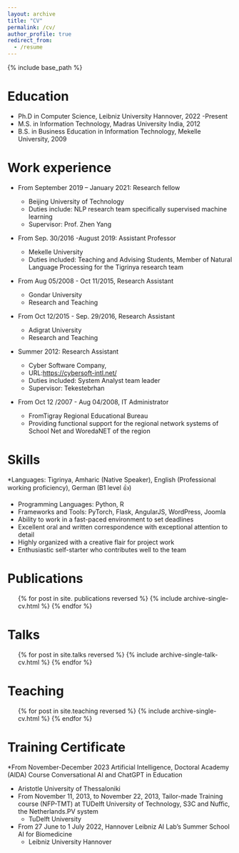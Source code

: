```yaml
---
layout: archive
title: "CV"
permalink: /cv/
author_profile: true
redirect_from:
  - /resume
---
```


{% include base_path %}

Education
======
* Ph.D in Computer Science, Leibniz  University Hannover, 2022 -Present
* M.S. in Information Technology, Madras University India, 2012
* B.S. in Business Education in Information Technology, Mekelle University, 2009

Work experience
======
* From September 2019 – January 2021: Research fellow 
  * Beijing University of Technology
  * Duties include: NLP research team specifically supervised machine learning
  * Supervisor: Prof. Zhen Yang

* From Sep. 30/2016 -August 2019: Assistant Professor
  * Mekelle  University
  * Duties included: Teaching and Advising Students, Member of Natural Language 
    Processing for the Tigrinya research team
 
* From Aug 05/2008 - Oct 11/2015, Research Assistant 
  * Gondar University
  * Research and Teaching 
* From Oct 12/2015 - Sep. 29/2016, Research Assistant 
  * Adigrat University
  * Research and Teaching 
* Summer 2012: Research Assistant
  * Cyber Software Company,
  * URL:https://cybersoft-intl.net/ 
  * Duties included: System Analyst team leader 
  * Supervisor: Tekestebrhan
* From Oct 12 /2007 - Aug 04/2008, IT Administrator
   * FromTigray Regional Educational Bureau
   * Providing functional support for the regional network systems of School Net and WoredaNET of the region 
  
Skills
======
*Languages: Tigrinya, Amharic (Native Speaker), English (Professional working proficiency), German (B1 level 👍) 
* Programming Languages: Python, R
* Frameworks and Tools: PyTorch, Flask, AngularJS, WordPress, Joomla
* Ability to work in a fast-paced environment to set deadlines
* Excellent oral and written correspondence with exceptional attention to detail
* Highly organized with a creative flair for project work
* Enthusiastic self-starter who contributes well to the team

Publications
======
  <ul>{% for post in site. publications reversed %}
    {% include archive-single-cv.html %}
  {% endfor %}</ul>
  
Talks
======
  <ul>{% for post in site.talks reversed %}
    {% include archive-single-talk-cv.html  %}
  {% endfor %}</ul>

  
Teaching
======
  <ul>{% for post in site.teaching reversed %}
    {% include archive-single-cv.html %}
  {% endfor %}</ul>
  
Training Certificate
======
*From November-December 2023 Artificial Intelligence, Doctoral Academy (AIDA) Course  Conversational AI and ChatGPT in Education
  * Aristotle University of Thessaloniki
* From November 11, 2013, to November 22, 2013, Tailor-made Training course (NFP-TMT) at TUDelft University of Technology, S3C and Nuffic, the Netherlands.PV system
  * TuDelft University
* From 27 June to  1 July 2022, Hannover Leibniz AI Lab’s Summer School AI for Biomedicine
  * Leibniz University Hannover
  
  
